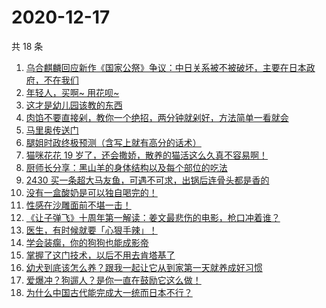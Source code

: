 # 2020-12-17

共 18 条

<!-- BEGIN ZHIHUVIDEO -->
<!-- 最后更新时间 Thu Dec 17 2020 04:06:54 GMT+0800 (CST) -->
1. [乌合麒麟回应新作《国家公祭》争议：中日关系被不被破坏，主要在日本政府，不在我们](https://www.zhihu.com/zvideo/1321820582329798656)
1. [年轻人，买啊~ 用花呗~](https://www.zhihu.com/zvideo/1322476552668200960)
1. [这才是幼儿园该教的东西](https://www.zhihu.com/zvideo/1322554655919407104)
1. [肉馅不要直接剁，教你一个绝招，两分钟就剁好，方法简单一看就会](https://www.zhihu.com/zvideo/1322555731573551104)
1. [马里奥传送门](https://www.zhihu.com/zvideo/1322583657153478656)
1. [腿姐时政终极预测（含写上就有高分的话术）](https://www.zhihu.com/zvideo/1322557664350547968)
1. [猫咪花花 19 岁了，还会撒娇，散养的猫活这么久真不容易啊！](https://www.zhihu.com/zvideo/1322143827549736960)
1. [厨师长分享：黑山羊的身体结构以及每个部位的吃法](https://www.zhihu.com/zvideo/1322539320126312448)
1. [2430 买一条超大马友鱼，可遇不可求，出锅后连骨头都是香的](https://www.zhihu.com/zvideo/1322024370189828096)
1. [没有一盒酸奶是可以独自喝完的！](https://www.zhihu.com/zvideo/1322490366063038464)
1. [性感在沙雕面前不堪一击！](https://www.zhihu.com/zvideo/1322165237861273600)
1. [《让子弹飞》十周年第一解读：姜文最悲伤的电影，枪口冲着谁？](https://www.zhihu.com/zvideo/1322523857543073792)
1. [医生，有时候就要「心狠手辣」！](https://www.zhihu.com/zvideo/1321872528181272576)
1. [学会装瘸，你的狗狗也能成影帝](https://www.zhihu.com/zvideo/1320867872164577280)
1. [掌握了这门技术，以后不用去肯塔基了](https://www.zhihu.com/zvideo/1322556869719040000)
1. [幼犬到底该怎么养？跟我一起让它从到家第一天就养成好习惯](https://www.zhihu.com/zvideo/1321457342123053056)
1. [爱爆冲？狗遛人？是你一直在鼓励它这么做！](https://www.zhihu.com/zvideo/1321462601566150656)
1. [为什么中国古代能完成大一统而日本不行？](https://www.zhihu.com/zvideo/1321887085674643456)
<!-- END ZHIHUVIDEO -->
